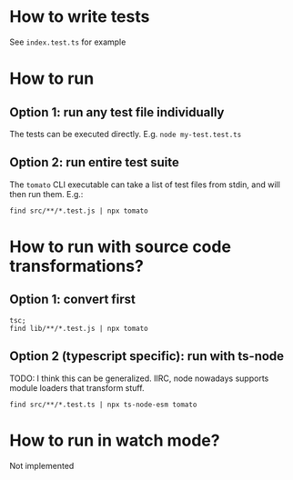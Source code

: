# How to write tests

See `index.test.ts` for example

# How to run
## Option 1: run any test file individually

The tests can be executed directly. E.g. `node my-test.test.ts`

## Option 2: run entire test suite

The `tomato` CLI executable can take a list of test files from stdin, and will then run them. E.g.:

```
find src/**/*.test.js | npx tomato
```

# How to run with source code transformations?
## Option 1: convert first

```
tsc;
find lib/**/*.test.js | npx tomato
```

## Option 2 (typescript specific): run with ts-node
TODO: I think this can be generalized. IIRC, node nowadays supports module loaders that transform stuff.
```
find src/**/*.test.ts | npx ts-node-esm tomato
```

# How to run in watch mode?
Not implemented


